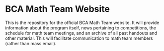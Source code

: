 # BCA Math Team Website

This is the repository for the official BCA Math Team website. It will provide information about the program itself, news pertaining to competitions, the schedule for math team meetings, and an archive of all past handouts and other material. This will facilitate communication to math team members (rather than mass email).